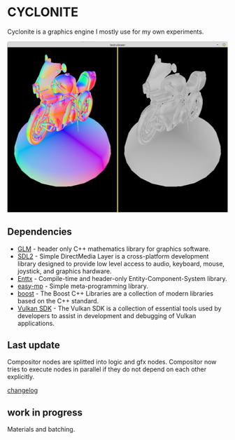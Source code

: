 
# CYCLONITE

Cyclonite is a graphics engine I mostly use for my own experiments.

![s1.png](./examples/gltf-viewer/screenshots/s1.png)

## Dependencies
- [GLM](https://github.com/g-truc/glm) - header only C++ mathematics library for graphics software.
- [SDL2](https://github.com/libsdl-org) - Simple DirectMedia Layer is a cross-platform development library designed to provide low level access to audio, keyboard, mouse, joystick, and graphics hardware.
- [Enttx](https://github.com/BAntDit/enttx) - Compile-time and header-only Entity-Component-System library.
- [easy-mp](https://github.com/BAntDit/easy-mp) - Simple meta-programming library.
- [boost](https://www.boost.org/users/history/version_1_79_0.html) - The Boost C++ Libraries are a collection of modern libraries based on the C++ standard.
- [Vulkan SDK](https://vulkan.lunarg.com/sdk/home) - The Vulkan SDK is a collection of essential tools used by developers to assist in development and debugging of Vulkan applications.

## Last update

Compositor nodes are splitted into logic and gfx nodes. 
Compositor now tries to execute nodes in parallel if they do not depend on each other explicitly.

[changelog](CHANGELOG.md)

## work in progress

Materials and batching.




